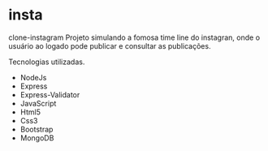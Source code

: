 # insta
clone-instagram
Projeto  simulando a fomosa time line  do instagran, onde o usuário ao  logado  pode  publicar e consultar as publicações.

Tecnologias utilizadas.
* NodeJs
* Express
* Express-Validator
* JavaScript
* Html5
* Css3
* Bootstrap
* MongoDB

